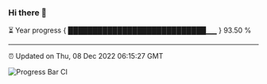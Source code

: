 ### Hi there 👋

⏳ Year progress { ████████████████████████████▁▁ } 93.50 %

---

⏰ Updated on Thu, 08 Dec 2022 06:15:27 GMT

![Progress Bar CI](https://github.com/liununu/liununu/workflows/Progress%20Bar%20CI/badge.svg)
